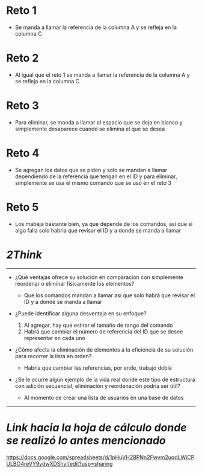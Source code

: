 # Reto 1

- Se manda a llamar la referencia de la columna A y se refleja en la columna C

# Reto 2

- Al igual que el reto 1 se manda a llamar la referencia de la columna A y se refleja en la columna C

# Reto 3

- Para eliminar, se manda a llamar al espacio que se deja en blanco y simplemente desaparece cuando se elimina el que se desea

# Reto 4

- Se agregan los datos que se piden y solo se mandan a llamar dependiendo de la referencia que tengan en el ID y para eliminar, simplemente se usa el mismo comando que se usó en el reto 3

# Reto 5

- Los mabeja bastante bien, ya que depende de los comandos, así que si algo falla solo habria que revisar el ID y a donde se manda a llamar

# _2Think_

---

- ¿Qué ventajas ofrece su solución en comparación con simplemente reordenar o eliminar físicamente los elementos?

  - Que los comandos mandan a llamar así que solo habrá que revisar el ID y a donde se manda a llamar

- ¿Puede identificar alguna desventaja en su enfoque?

  1. Al agregar, hay que estirar el tamaño de rango del comando
  2. Habrá que cambiar el número de referencia del ID que se desee representar en cada uno

- ¿Cómo afecta la eliminación de elementos a la eficiencia de su solución para recorrer la lista en orden?

  - Habría que cambiar las referencias, por ende, trabajo doble

- ¿Se le ocurre algún ejemplo de la vida real donde este tipo de estructura con adición secuencial, eliminación y reordenación podría ser útil?
  - Al momento de crear una lista de usuarios en una base de datos

---

# _Link hacia la hoja de cálculo donde se realizó lo antes mencionado_

https://docs.google.com/spreadsheets/d/1pHuVH2BPNn2Fwvm2uqdLWiCPULBO4reVY9ydwXDShyI/edit?usp=sharing
